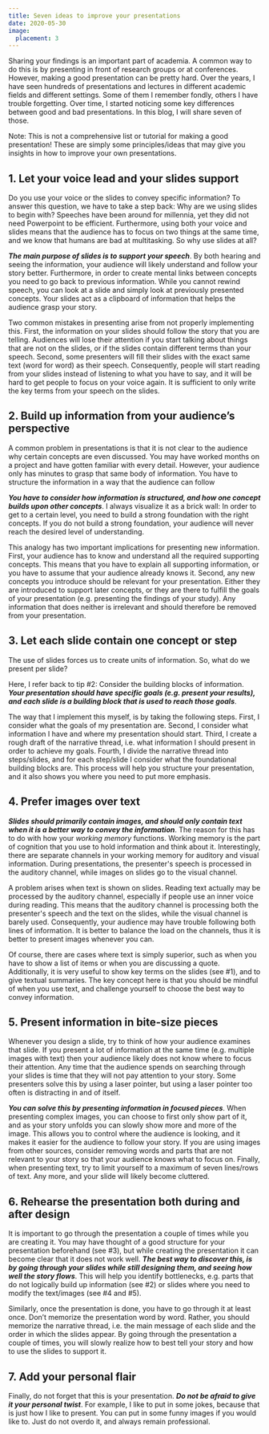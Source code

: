 ```yaml
---
title: Seven ideas to improve your presentations
date: 2020-05-30
image:
  placement: 3
---
```


Sharing your findings is an important part of academia. A common way to do this is by presenting in front of research groups or at conferences. However, making a good presentation can be pretty hard. Over the years, I have seen hundreds of presentations and lectures in different academic fields and different settings. Some of them I remember fondly, others I have trouble forgetting. Over time, I started noticing some key differences between good and bad presentations. In this blog, I will share seven of those.

Note: This is not a comprehensive list or tutorial for making a good presentation! These are simply some principles/ideas that may give you insights in how to improve your own presentations. 

## **1.**    **Let your voice lead and your slides support**

Do you use your voice or the slides to convey specific information? To answer this question, we have to take a step back: Why are we using slides to begin with? Speeches have been around for millennia, yet they did not need Powerpoint to be efficient. Furthermore, using both your voice and slides means that the audience has to focus on two things at the same time, and we know that humans are bad at multitasking. So why use slides at all?

***The main purpose of slides is to support your speech***. By both hearing and seeing the information, your audience will likely understand and follow your story better. Furthermore, in order to create mental links between concepts you need to go back to previous information. While you cannot rewind speech, you can look at a slide and simply look at previously presented concepts. Your slides act as a clipboard of information that helps the audience grasp your story.

Two common mistakes in presenting arise from not properly implementing this. First, the information on your slides should follow the story that you are telling. Audiences will lose their attention if you start talking about things that are not on the slides, or if the slides contain different terms than your speech. Second, some presenters will fill their slides with the exact same text (word for word) as their speech. Consequently, people will start reading from your slides instead of listening to what you have to say, and it will be hard to get people to focus on your voice again. It is sufficient to only write the key terms from your speech on the slides.

## **2.**    **Build up information from your audience’s perspective**

A common problem in presentations is that it is not clear to the audience why certain concepts are even discussed. You may have worked months on a project and have gotten familiar with every detail. However, your audience only has minutes to grasp that same body of information. You have to structure the information in a way that the audience can follow

***You have to consider how information is structured, and how one concept builds upon other concepts***. I always visualize it as a brick wall: In order to get to a certain level, you need to build a strong foundation with the right concepts. If you do not build a strong foundation, your audience will never reach the desired level of understanding. 

This analogy has two important implications for presenting new information. First, your audience has to know and understand all the required supporting concepts. This means that you have to explain all supporting information, or you have to assume that your audience already knows it. Second, any new concepts you introduce should be relevant for your presentation. Either they are introduced to support later concepts, or they are there to fulfill the goals of your presentation (e.g. presenting the findings of your study). Any information that does neither is irrelevant and should therefore be removed from your presentation.

## **3.**    **Let each slide contain one concept or step**

The use of slides forces us to create units of information. So, what do we present per slide? 

Here, I refer back to tip #2: Consider the building blocks of information. ***Your presentation should have specific goals (e.g. present your results), and each slide is a building block that is used to reach those goals***. 

The way that I implement this myself, is by taking the following steps. First, I consider what the goals of my presentation are. Second, I consider what information I have and where my presentation should start. Third, I create a rough draft of the narrative thread, i.e. what information I should present in order to achieve my goals. Fourth, I divide the narrative thread into steps/slides, and for each step/slide I consider what the foundational building blocks are. This process will help you structure your presentation, and it also shows you where you need to put more emphasis. 

## **4.**    **Prefer images over text**

***Slides should primarily contain images, and should only contain text when it is a better way to convey the information***. The reason for this has to do with how your *working memory* functions. Working memory is the part of cognition that you use to hold information and think about it. Interestingly, there are separate channels in your working memory for auditory and visual information. During presentations, the presenter's speech is processed in the auditory channel, while images on slides go to the visual channel.

A problem arises when text is shown on slides. Reading text actually may be processed by the auditory channel, especially if people use an inner voice during reading. This means that the auditory channel is processing both the presenter's speech and the text on the slides, while the visual channel is barely used. Consequently, your audience may have trouble following both lines of information. It is better to balance the load on the channels, thus it is better to present images whenever you can.

Of course, there are cases where text is simply superior, such as when you have to show a list of items or when you are discussing a quote. Additionally, it is very useful to show key terms on the slides (see #1), and to give textual summaries. The key concept here is that you should be mindful of when you use text, and challenge yourself to choose the best way to convey information. 

## **5.**    **Present information in bite-size pieces**

Whenever you design a slide, try to think of how your audience examines that slide. If you present a lot of information at the same time (e.g. multiple images with text) then your audience likely does not know where to focus their attention. Any time that the audience spends on searching through your slides is time that they will not pay attention to your story. Some presenters solve this by using a laser pointer, but using a laser pointer too often is distracting in and of itself. 

***You can solve this by presenting information in focused pieces***. When presenting complex images, you can choose to first only show part of it, and as your story unfolds you can slowly show more and more of the image. This allows you to control where the audience is looking, and it makes it easier for the audience to follow your story. If you are using images from other sources, consider removing words and parts that are not relevant to your story so that your audience knows what to focus on. Finally, when presenting text, try to limit yourself to a maximum of seven lines/rows of text. Any more, and your slide will likely become cluttered. 

## **6.**    **Rehearse the presentation both during and after design**

It is important to go through the presentation a couple of times while you are creating it. You may have thought of a good structure for your presentation beforehand (see #3), but while creating the presentation it can become clear that it does not work well. ***The best way to discover this, is by going through your slides while still designing them, and seeing how well the story flows***. This will help you identify bottlenecks, e.g. parts that do not logically build up information (see #2) or slides where you need to modify the text/images (see #4 and #5). 

Similarly, once the presentation is done, you have to go through it at least once. Don’t memorize the presentation word by word. Rather, you should memorize the narrative thread, i.e. the main message of each slide and the order in which the slides appear. By going through the presentation a couple of times, you will slowly realize how to best tell your story and how to use the slides to support it. 

## **7.**    **Add your personal flair**

Finally, do not forget that this is your presentation. ***Do not be afraid to give it your personal twist***. For example, I like to put in some jokes, because that is just how I like to present. You can put in some funny images if you would like to. Just do not overdo it, and always remain professional.
